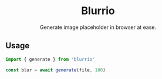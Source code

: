 <h1 align="center">Blurrio</h1>
<p align="center">Generate image placeholder in browser at ease.</p>


## Usage

```typescript
import { generate } from 'blurrio'

const blur = await generate(file, 180)
```
